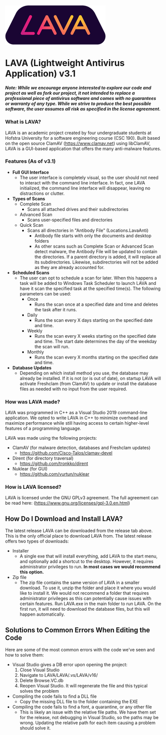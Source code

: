 ![Lava Logo](LAVA/Assets/trapLogo.png)

# LAVA (Lightweight Antivirus Application) v3.1

##### Note: While we encourage anyone interested to explore our code and project as well as fork our project, it not intended to replace a professional piece of antivirus software and comes with no guarantees or warranty of any type. While we strive to produce the best possible software, the user assumes all risk as specified in the license agreement.

### What is LAVA?

LAVA is an academic project created by four undergraduate students at Hofstra University for a software engineering course (CSC 190). Built based on the open source ClamAV (https://www.clamav.net) using libClamAV, LAVA is a GUI-based application that offers the many anti-malware features. 

### Features (As of v3.1)
* **Full GUI Interface**
  * The user interface is completely visual, so the user should not need to interact with the command line interface. In fact, one LAVA initialized, the command line interface will disappear, leaving no distractions or clutter.
* **Types of Scans**
  * Complete Scan
     * Scans all attached drives and their subdirectories
  * Advanced Scan
     * Scans user-specified files and directories
  * Quick Scan
     * Scans all directories in "Antibody File" (Locations.LavaAnti) 
       * Antibody file starts with only the documents and desktop folders
       * As other scans such as Complete Scan or Advanced Scan detect malware, the Antibody File will be updated to contain the directories. If a parent directory is added, it will replace all its subdirectories. Likewise, subdirectories will not be added as they are already accounted for.
* **Scheduled Scans**
  * The user can opt to schedule a scan for later. When this happens a task will be added to Windows Task Scheduler to launch LAVA and have it scan the specified task at the specified time(s). The following parameters can be used:
    * Once
      * Runs the scan once at a specified date and time and deletes the task after it runs.
    * Daily
      * Runs the scan every X days starting on the specified date and time.
    * Weekly
      * Runs the scan every X weeks starting on the specified date and time. The start date determines the day of the weekday the scan will run.
    * Monthly
      * Runs the scan every X months starting on the specified date and time.
* **Database Updates**
  * Depending on which install method you use, the database may already be installed. If it is not (or is out of date), on startup LAVA will activate Freshclam (from ClamAV) to update or install the database files as needed with no input from the user required.

### How was LAVA made?

LAVA was programmed in C++ as a Visual Studio 2019 command-line application. We opted to write LAVA in C++ to minimize overhead and maximize performance while still having access to certain higher-level features of a programming language.

LAVA was made using the following projects:
* ClamAV (for malware detection, databases and Freshclam updates)
  * https://github.com/Cisco-Talos/clamav-devel
* Dirent (for directory traversal)
  * https://github.com/tronkko/dirent
* Nuklear (for GUI)
  * https://github.com/vurtun/nuklear
 
### How is LAVA licensed?

LAVA is licensed under the GNU GPLv3 agreement. The full agreement can be read here: (https://www.gnu.org/licenses/gpl-3.0.en.html)

## How Do I Download and Install LAVA?

The latest release LAVA can be downloaded from the release tab above. This is the only official place to download LAVA from. The latest release offers two types of downloads:
* Installer
  * A single exe that will install everything, add LAVA to the start menu, and optionally add a shortcut to the desktop. However, it requires administrator privileges to run. **In most cases we would recommend this option.**
* Zip file
  * The zip file contains the same version of LAVA in a smaller download. To use it, unzip the folder and place it where you would like to install it. We would not recommend a folder that requires administrator privileges as this can potentially cause issues with certain features. Run LAVA.exe in the main folder to run LAVA. On the first run, it will need to download the database files, but this will happen automatically.

## Solutions to Common Errors When Editing the Code

Here are some of the most common errors with the code we've seen and how to solve them:
* Visual Studio gives a DB error upon opening the project:
  1. Close Visual Studio
  2. Navigate to LAVA/LAVA/.vs/LAVA/v16/
  3. Delete Browse.VC.db
  4. Reopen Visual Studio. It will regenerate the file and this typical solves the problem
* Compiling the code fails to find a DLL file
  * Copy the missing DLL file to the folder containing the EXE
* Compiling the code fails to find a font, a quarantine, or any other file
  * This is likely an issue with the relative file paths. We have them set for the release, not debugging in Visual Studio, so the paths may be wrong. Updating the relative path for each item causing a problem should solve it.
